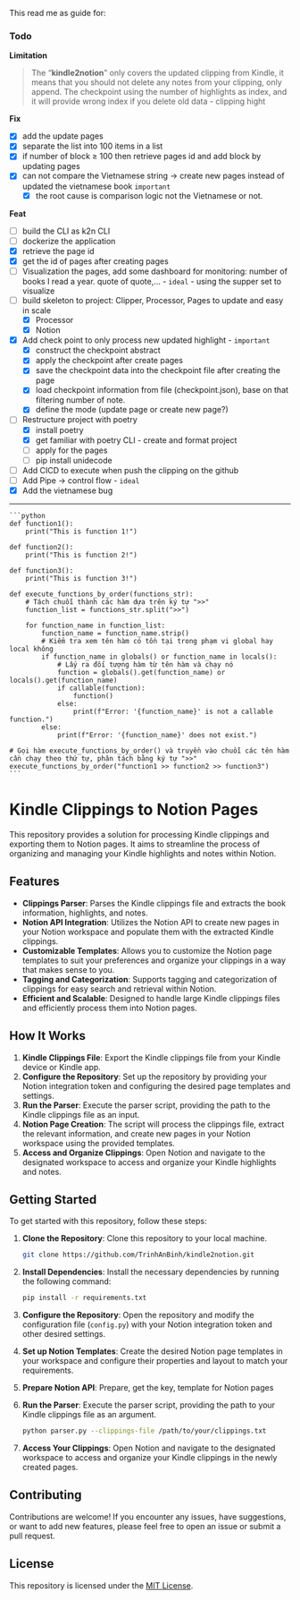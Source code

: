 This read me as guide for:

### Todo

**Limitation**

> The “**kindle2notion**” only covers the updated clipping from Kindle, it means that you should not delete any notes from your clipping, only append. The checkpoint using the number of highlights as index, and it will provide wrong index if you delete old data - clipping hight
> 

**Fix**

- [x]  add the update pages
- [x]  separate the list into 100 items in a list
- [x]  if number of block ≥ 100 then retrieve pages id and add block by updating pages
- [x]  can not compare the Vietnamese string → create new pages instead of updated the vietnamese book `important`
    - [x]  the root cause is comparison logic not the Vietnamese or not.

**Feat**

- [ ]  build the CLI as k2n CLI
- [ ]  dockerize the application
- [x]  retrieve the page id
- [x]  get the id of pages after creating pages
- [ ]  Visualization the pages, add some dashboard for monitoring: number of books I read a year. quote of quote,… - `ideal` - using the supper set to visualize
- [ ]  build skeleton to project: Clipper, Processor, Pages to update and easy in scale
    - [x]  Processor
    - [x]  Notion
- [x]  Add check point to only process new updated highlight - `important`
    - [x]  construct the checkpoint abstract
    - [x]  apply the checkpoint after create pages
    - [x]  save the checkpoint data into the checkpoint file after creating the page
    - [x]  load checkpoint information from file (checkpoint.json), base on that filtering number of note.
    - [x]  define the mode (update page or create new page?)
- [ ]  Restructure project with poetry
    - [x]  install poetry
    - [x]  get familiar with poetry CLI  - create and format project
    - [ ]  apply for the pages
    - [ ]  pip install unidecode
- [ ]  Add CICD to execute when push the clipping on the github
- [ ]  Add Pipe → control flow - `ideal`
- [x]  Add the vietnamese bug
---    
    ```python
    def function1():
        print("This is function 1!")
    
    def function2():
        print("This is function 2!")
    
    def function3():
        print("This is function 3!")
    
    def execute_functions_by_order(functions_str):
        # Tách chuỗi thành các hàm dựa trên ký tự ">>"
        function_list = functions_str.split(">>")
    
        for function_name in function_list:
            function_name = function_name.strip()
            # Kiểm tra xem tên hàm có tồn tại trong phạm vi global hay local không
            if function_name in globals() or function_name in locals():
                # Lấy ra đối tượng hàm từ tên hàm và chạy nó
                function = globals().get(function_name) or locals().get(function_name)
                if callable(function):
                    function()
                else:
                    print(f"Error: '{function_name}' is not a callable function.")
            else:
                print(f"Error: '{function_name}' does not exist.")
    
    # Gọi hàm execute_functions_by_order() và truyền vào chuỗi các tên hàm cần chạy theo thứ tự, phân tách bằng ký tự ">>"
    execute_functions_by_order("function1 >> function2 >> function3")
    ```

# Kindle Clippings to Notion Pages

This repository provides a solution for processing Kindle clippings and exporting them to Notion pages. It aims to streamline the process of organizing and managing your Kindle highlights and notes within Notion.

## Features

- **Clippings Parser**: Parses the Kindle clippings file and extracts the book information, highlights, and notes.
- **Notion API Integration**: Utilizes the Notion API to create new pages in your Notion workspace and populate them with the extracted Kindle clippings.
- **Customizable Templates**: Allows you to customize the Notion page templates to suit your preferences and organize your clippings in a way that makes sense to you.
- **Tagging and Categorization**: Supports tagging and categorization of clippings for easy search and retrieval within Notion.
- **Efficient and Scalable**: Designed to handle large Kindle clippings files and efficiently process them into Notion pages.

## How It Works

1. **Kindle Clippings File**: Export the Kindle clippings file from your Kindle device or Kindle app.
2. **Configure the Repository**: Set up the repository by providing your Notion integration token and configuring the desired page templates and settings.
3. **Run the Parser**: Execute the parser script, providing the path to the Kindle clippings file as an input.
4. **Notion Page Creation**: The script will process the clippings file, extract the relevant information, and create new pages in your Notion workspace using the provided templates.
5. **Access and Organize Clippings**: Open Notion and navigate to the designated workspace to access and organize your Kindle highlights and notes.

## Getting Started

To get started with this repository, follow these steps:

1. **Clone the Repository**: Clone this repository to your local machine.

   ```bash
   git clone https://github.com/TrinhAnBinh/kindle2notion.git
   ```

2. **Install Dependencies**: Install the necessary dependencies by running the following command:

   ```bash
   pip install -r requirements.txt
   ```

3. **Configure the Repository**: Open the repository and modify the configuration file (`config.py`) with your Notion integration token and other desired settings.

4. **Set up Notion Templates**: Create the desired Notion page templates in your workspace and configure their properties and layout to match your requirements.

5. **Prepare Notion API**: Prepare, get the key, template for Notion pages

6. **Run the Parser**: Execute the parser script, providing the path to your Kindle clippings file as an argument.

   ```bash
   python parser.py --clippings-file /path/to/your/clippings.txt
   ```

7. **Access Your Clippings**: Open Notion and navigate to the designated workspace to access and organize your Kindle clippings in the newly created pages.


## Contributing

Contributions are welcome! If you encounter any issues, have suggestions, or want to add new features, please feel free to open an issue or submit a pull request.

## License

This repository is licensed under the [MIT License](LICENSE).